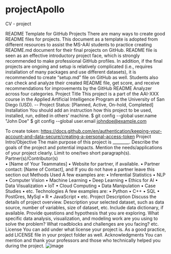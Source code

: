 # projectApollo
CV - project

README Template for GitHub Projects 
There are many ways to create good README files for projects. This document as a template is adopted from different resources to assist the MS-AAI students to practice creating README.md document for their final projects on GitHub. README file is seen as an effective introductory project face, which is strongly recommended to make professional GitHub profiles. 
In addition, if the final projects are ongoing and setup is relatively complicated (i.e., requires installation of many packages and use different datasets), it is recommended to create “setup.md” file on GitHub as well. 
Students also can check and analyze their created README file, get score, and receive recommendations for improvements by the GitHub README Analyzer across four categories.
Project Title
This project is a part of the AAI-XXX course in the Applied Artificial Intelligence Program at the University of San Diego (USD). 
-- Project Status: [Planned, Active, On-hold, Completed]
Installation
You should add an instruction how this project to be used, installed, run, edited in others’ machine.
$ git config --global user.name "John Doe"
$ git config --global user.email johndoe@example.com

To create token: https://docs.github.com/en/authentication/keeping-your-account-and-data-secure/creating-a-personal-access-token 
Project Intro/Objective
The main purpose of this project is ________. Describe the goals of the project and potential impacts. Mention the needs/applications of your project clearly. Limit to one/two short paragraph(s). 
Partner(s)/Contributor(s)  
•	[Name of Your Teammates]
•	Website for partner, if available. 
•	Partner contact: [Name of Contact], and If you do not have a partner leave this section out
Methods Used
A few examples are:
•	Inferential Statistics
•	NLP
•	Computer Vision
•	Machine Learning
•	Deep Learning
•	Ethics for AI
•	Data Visualization
•	IoT
•	Cloud Computing 
•	Data Manipulation
•	Case Studies 
•	etc.
Technologies
A few examples are:
•	Python
•	C++
•	SQL
•	PostGres, MySql
•	R
•	JavaScript
•	etc.
Project Description
Discuss the details of project overview. Description your selected dataset, such as data source, number of variables, size of dataset, etc. Include data dictionary, if available.  Provide questions and hypothesis that you are exploring. What specific data analysis, visualization, and modeling work are you using to solve the problem? What roadblocks and challenges are you facing? etc. 
License
You can add under what license your project is. As a good practice, add LICENSE file in your project folder as well. 
Acknowledgments
You can mention and thank your professors and those who technically helped you during the project. 
![image](https://user-images.githubusercontent.com/29477156/201136688-81c0ab13-d3c4-4d65-937e-9b4619c732e3.png)
